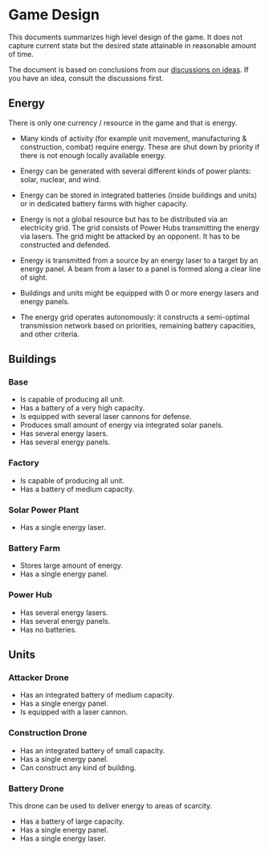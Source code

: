 # Game Design

This documents summarizes high level design of the game. It does not capture
current state but the desired state attainable in reasonable amount of time.

The document is based on conclusions from our [discussions on
ideas](https://github.com/DigitalExtinction/Game/discussions/categories/ideas).
If you have an idea, consult the discussions first.

## Energy

There is only one currency / resource in the game and that is energy.

* Many kinds of activity (for example unit movement, manufacturing &
  construction, combat) require energy. These are shut down by priority if
  there is not enough locally available energy.

* Energy can be generated with several different kinds of power plants: solar,
  nuclear, and wind.

* Energy can be stored in integrated batteries (inside buildings and units) or
  in dedicated battery farms with higher capacity.

* Energy is not a global resource but has to be distributed via an electricity
  grid. The grid consists of Power Hubs transmitting the energy via lasers. The
  grid might be attacked by an opponent. It has to be constructed and defended.

* Energy is transmitted from a source by an energy laser to a target by an
  energy panel. A beam from a laser to a panel is formed along a clear line of
  sight.

* Buildings and units might be equipped with 0 or more energy lasers and energy
  panels.

* The energy grid operates autonomously: it constructs a semi-optimal
  transmission network based on priorities, remaining battery capacities, and
  other criteria.

## Buildings

### Base

* Is capable of producing all unit.
* Has a battery of a very high capacity.
* Is equipped with several laser cannons for defense.
* Produces small amount of energy via integrated solar panels.
* Has several energy lasers.
* Has several energy panels.

### Factory

* Is capable of producing all unit.
* Has a battery of medium capacity.

### Solar Power Plant

* Has a single energy laser.

### Battery Farm

* Stores large amount of energy.
* Has a single energy panel.

### Power Hub

* Has several energy lasers.
* Has several energy panels.
* Has no batteries.

## Units

### Attacker Drone

* Has an integrated battery of medium capacity.
* Has a single energy panel.
* Is equipped with a laser cannon.

### Construction Drone

* Has an integrated battery of small capacity.
* Has a single energy panel.
* Can construct any kind of building.

### Battery Drone

This drone can be used to deliver energy to areas of scarcity.

* Has a battery of large capacity.
* Has a single energy panel.
* Has a single energy laser.
